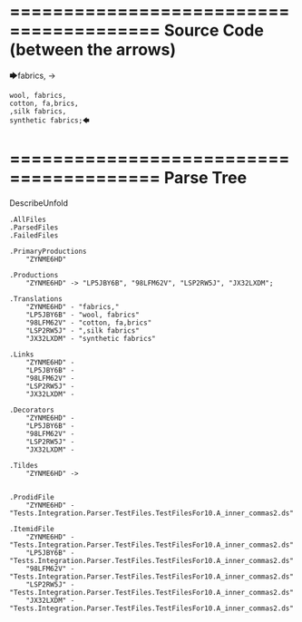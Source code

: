 ========================================
Source Code (between the arrows)
========================================

🡆fabrics, ->

	wool, fabrics,
	cotton, fa,brics,
	,silk fabrics,
	synthetic fabrics;🡄

========================================
Parse Tree
========================================
DescribeUnfold

    .AllFiles
    .ParsedFiles
    .FailedFiles

    .PrimaryProductions
        "ZYNME6HD" 

    .Productions
        "ZYNME6HD" -> "LP5JBY6B", "98LFM62V", "LSP2RW5J", "JX32LXDM";

    .Translations
        "ZYNME6HD" - "fabrics,"
        "LP5JBY6B" - "wool, fabrics"
        "98LFM62V" - "cotton, fa,brics"
        "LSP2RW5J" - ",silk fabrics"
        "JX32LXDM" - "synthetic fabrics"

    .Links
        "ZYNME6HD" - 
        "LP5JBY6B" - 
        "98LFM62V" - 
        "LSP2RW5J" - 
        "JX32LXDM" - 

    .Decorators
        "ZYNME6HD" - 
        "LP5JBY6B" - 
        "98LFM62V" - 
        "LSP2RW5J" - 
        "JX32LXDM" - 

    .Tildes
        "ZYNME6HD" -> 


    .ProdidFile
        "ZYNME6HD" - "Tests.Integration.Parser.TestFiles.TestFilesFor10.A_inner_commas2.ds"

    .ItemidFile
        "ZYNME6HD" - "Tests.Integration.Parser.TestFiles.TestFilesFor10.A_inner_commas2.ds"
        "LP5JBY6B" - "Tests.Integration.Parser.TestFiles.TestFilesFor10.A_inner_commas2.ds"
        "98LFM62V" - "Tests.Integration.Parser.TestFiles.TestFilesFor10.A_inner_commas2.ds"
        "LSP2RW5J" - "Tests.Integration.Parser.TestFiles.TestFilesFor10.A_inner_commas2.ds"
        "JX32LXDM" - "Tests.Integration.Parser.TestFiles.TestFilesFor10.A_inner_commas2.ds"

